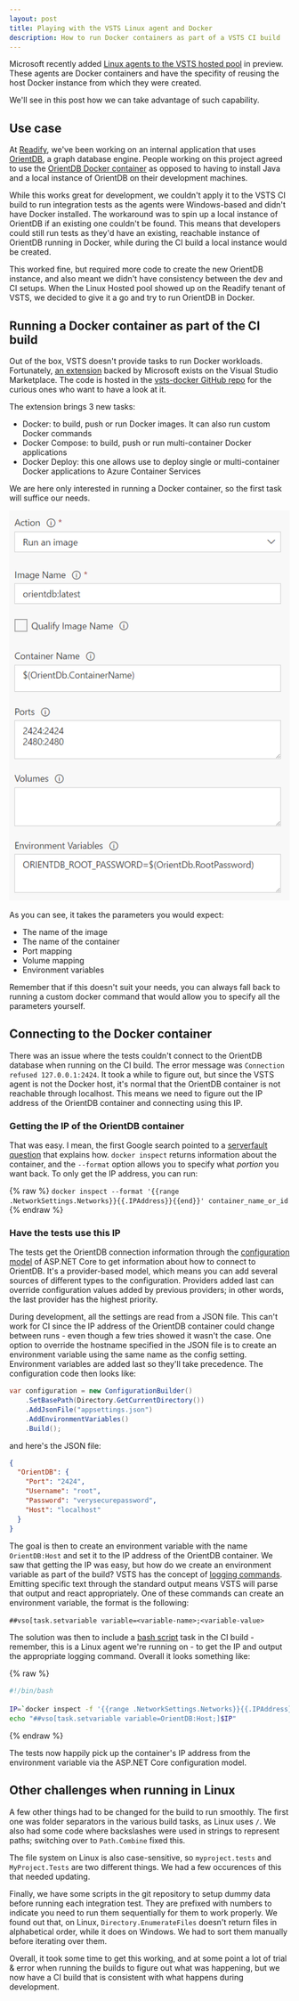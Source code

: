 ```yaml
---
layout: post
title: Playing with the VSTS Linux agent and Docker
description: How to run Docker containers as part of a VSTS CI build
---
```


Microsoft recently added [Linux agents to the VSTS hosted pool](https://azure.microsoft.com/en-us/blog/visual-studio-team-services-january-2017-digest/) in preview. These agents are Docker containers and have the specifity of reusing the host Docker instance from which they were created.

We'll see in this post how we can take advantage of such capability.

## Use case

At [Readify](http://readify.net/), we've been working on an internal application that uses [OrientDB](http://orientdb.com/orientdb/), a graph database engine. People working on this project agreed to use the [OrientDB Docker container](https://hub.docker.com/_/orientdb/) as opposed to having to install Java and a local instance of OrientDB on their development machines.

While this works great for development, we couldn't apply it to the VSTS CI build to run integration tests as the agents were Windows-based and didn't have Docker installed. The workaround was to spin up a local instance of OrientDB if an existing one couldn't be found. This means that developers could still run tests as they'd have an existing, reachable instance of OrientDB running in Docker, while during the CI build a local instance would be created.

This worked fine, but required more code to create the new OrientDB instance, and also meant we didn't have consistency between the dev and CI setups. When the Linux Hosted pool showed up on the Readify tenant of VSTS, we decided to give it a go and try to run OrientDB in Docker.

## Running a Docker container as part of the CI build

Out of the box, VSTS doesn't provide tasks to run Docker workloads. Fortunately, [an extension](https://marketplace.visualstudio.com/items?itemName=ms-vscs-rm.docker) backed by Microsoft exists on the Visual Studio Marketplace. The code is hosted in the [vsts-docker GitHub repo](https://github.com/Microsoft/VSTS-Docker) for the curious ones who want to have a look at it.

The extension brings 3 new tasks:

 - Docker: to build, push or run Docker images. It can also run custom Docker commands
 - Docker Compose: to build, push or run multi-container Docker applications
 - Docker Deploy: this one allows use to deploy single or multi-container Docker applications to Azure Container Services

 We are here only interested in running a Docker container, so the first task will suffice our needs.

 ![Run an OrientDB container](/public/images/posts/5-vsts-docker/run-docker-container.png)

 As you can see, it takes the parameters you would expect:

  - The name of the image
  - The name of the container
  - Port mapping
  - Volume mapping
  - Environment variables

Remember that if this doesn't suit your needs, you can always fall back to running a custom docker command that would allow you to specify all the parameters yourself.

## Connecting to the Docker container

There was an issue where the tests couldn't connect to the OrientDB database when running on the CI build. The error message was `Connection refused 127.0.0.1:2424`. It took a while to figure out, but since the VSTS agent is not the Docker host, it's normal that the OrientDB container is not reachable through localhost. This means we need to figure out the IP address of the OrientDB container and connecting using this IP.

### Getting the IP of the OrientDB container

That was easy. I mean, the first Google search pointed to a [serverfault question](http://stackoverflow.com/questions/17157721/getting-a-docker-containers-ip-address-from-the-host) that explains how. `docker inspect` returns information about the container, and the `--format` option allows you to specify what *portion* you want back. To only get the IP address, you can run:

{% raw %}
`docker inspect --format '{{range .NetworkSettings.Networks}}{{.IPAddress}}{{end}}' container_name_or_id`
{% endraw %}

### Have the tests use this IP

The tests get the OrientDB connection information through the [configuration model](https://docs.microsoft.com/en-us/aspnet/core/fundamentals/configuration) of ASP.NET Core to get information about how to connect to OrientDB. It's a provider-based model, which means you can add several sources of different types to the configuration. Providers added last can override configuration values added by previous providers; in other words, the last provider has the highest priority.

During development, all the settings are read from a JSON file. This can't work for CI since the IP address of the OrientDB container could change between runs - even though a few tries showed it wasn't the case. One option to override the hostname specified in the JSON file is to create an environment variable using the same name as the config setting. Environment variables are added last so they'll take precedence. The configuration code then looks like:

```csharp
var configuration = new ConfigurationBuilder()
    .SetBasePath(Directory.GetCurrentDirectory())
    .AddJsonFile("appsettings.json")
    .AddEnvironmentVariables()
    .Build();
```

and here's the JSON file:

```json
{
  "OrientDB": {
    "Port": "2424",
    "Username": "root",
    "Password": "verysecurepassword",
    "Host": "localhost"
  }
}
```

The goal is then to create an environment variable with the name `OrientDB:Host` and  set it to the IP address of the OrientDB container. We saw that getting the IP was easy, but how do we create an environment variable as part of the build? VSTS has the concept of [logging commands](https://github.com/Microsoft/vsts-tasks/blob/master/docs/authoring/commands.md). Emitting specific text through the standard output means VSTS will parse that output and react appropriately. One of these commands can create an environment variable, the format is the following:

`##vso[task.setvariable variable=<variable-name>;<variable-value>`

The solution was then to include a [bash script](https://www.visualstudio.com/en-us/docs/build/steps/utility/shell-script) task in the CI build - remember, this is a Linux agent we're running on - to get the IP and output the appropriate logging command. Overall it looks something like:

{% raw %}
```bash
#!/bin/bash

IP=`docker inspect -f '{{range .NetworkSettings.Networks}}{{.IPAddress}}{{end}}' orientdb`
echo "##vso[task.setvariable variable=OrientDB:Host;]$IP"
```
{% endraw %}

The tests now happily pick up the container's IP address from the environment variable via the ASP.NET Core configuration model.

## Other challenges when running in Linux

A few other things had to be changed for the build to run smoothly. The first one was folder separators in the various build tasks, as Linux uses `/`. We also had some code where backslashes were used in strings to represent paths; switching over to `Path.Combine` fixed this.

The file system on Linux is also case-sensitive, so `myproject.tests` and `MyProject.Tests` are two different things. We had a few occurences of this that needed updating.

Finally, we have some scripts in the git repository to setup dummy data before running each integration test. They are prefixed with numbers to indicate you need to run them sequentially for them to work properly. We found out that, on Linux, `Directory.EnumerateFiles` doesn't return files in alphabetical order, while it does on Windows. We had to sort them manually before iterating over them.

Overall, it took some time to get this working, and at some point a lot of trial & error when running the builds to figure out what was happening, but we now have a CI build that is consistent with what happens during development.